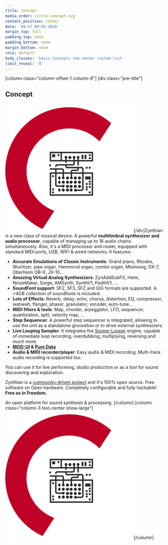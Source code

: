 ```yaml
---
title: Concept
media_order: circle-concept.svg
content_position: center
date: '09:57 09-03-2020'
margin_top: full
padding_top: none
padding_bottom: none
margin_bottom: none
role: default
body_classes: 'basic-concepts row-center custom-list'
limit_reveal: '0'
---
```


[column class="column-offset-1 column-8"]
[div class="pre-title"]<h2>Concept</h2> ![](circle-concept.svg?classes=show-small)[/div]Zynthian is a new class of musical device. A powerful **multitimbral synthesizer and audio processor**, capable of managing up to 16 audio chains simultaneously. Also, it's a MIDI processor and router, equipped with standard MIDI ports, USB, WIFI & wired networks. It features:

+ **Accurate Emulations of Classic Instruments**: Grand piano, Rhodes, Wurlitzer, pipe organ, Hammond organ, combo organ, Minimoog, DX-7, Oberheim OB-X, JX-10...
+ **Amazing Virtual Analog Synthesizers**: ZynAddSubFX, Helm, NoizeMaker, Surge, AMSynth, SynthV1, PadthV1, ...
+ **SoundFont support**: SF2, SF3, SFZ and GIG formats are supported. A >4GB collection of soundfonts is included.
+ **Lots of Effects**: Reverb, delay, echo, chorus, distortion, EQ, compressor, wahwah, flanger, phaser, granulator, vocoder, auto-tune...
+ **MIDI filters & tools**: Map, chorder, arpeggiator, LFO, sequencer, quantization, split, velocity map, ...
+ **Step Sequencer**: A powerful step sequencer is integrated, allowing to use the unit as a standalone groovebox or to drive external synthesizers.
+ **Live Looping Sampler**: It integrates the [Sooper Looper](https://sonosaurus.com/sooperlooper/features.html) engine, capable of immediate loop recording, overdubbing, multiplying, reversing and much more.
+ **[MOD-UI](https://wiki.moddevices.com/wiki/MOD_Web_GUI_User_Guide?target=_blank) & [Pure Data](http://www.pd-tutorial.com/english/index.html?target=_blank)**
+ **Audio & MIDI recorder/player**: Easy audio & MIDI recording. Multi-track audio recording is supported too.

You can use it for live performing, studio production or as a tool for sound discovering and exploration.

Zynthian is a [community-driven project](https://discourse.zynthian.org?target=_blank) and it's 100% open source. Free software on Open hardware. Completely configurable and fully hackable! **Free as in Freedom.**

An open platform for sound synthesis & processing. 
[/column]
[column  class="column-3  text-center show-large"]![](circle-concept.svg)[/column]
